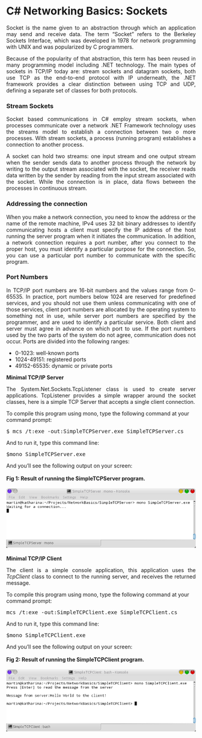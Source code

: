# C# Networking Basics: Sockets
        
<p align="Justify">
Socket is the name given to an abstraction through which an application may send and receive data. The term “Socket” refers to the Berkeley Sockets Interface, which was developed in 1978 for network programming with UNIX and was popularized by C programmers.
</p>
<p align="justify">
Because of the popularity of that abstraction, this term has been reused in many programming model including .NET technology.
The main types of sockets in TCP/IP today are: stream sockets and datagram sockets, both use TCP as the end-to-end protocol with IP underneath, the .NET framework provides a clear distinction between using TCP and UDP, defining a separate set of classes for both protocols.
</p>
<h3>Stream Sockets</H3>
<p align="justify">
Socket based communications in C# employ stream sockets, when processes communicate over a network .NET Framework technology uses the streams model to establish a connection between two o more processes. With stream sockets, a process (running program) establishes a connection to another process. 
</p>
<p align="justify">
A socket can hold two streams: one input stream and one output stream when the sender sends data to another process through the network by writing to the output stream associated with the socket, the receiver reads data written by the sender by reading from the input stream associated with the socket. While the connection is in place, data flows between the processes in continuous stream.
</p>
<h3>Addressing the connection</H3>
<p align="justify">
When you make a network connection, you need to know the address or the name of the remote machine, IPv4 uses 32 bit binary addresses to identify communicating hosts a client must specify the IP address of the host running the server program when it initiates the communication. 
In addition, a network connection requires a port number, after you connect to the proper host, you must identify a particular purpose for the connection. So, you can use a particular port number to communicate with the specific program.
</p>
<h3>Port Numbers</H3>
<p align="justify">
In TCP/IP port numbers are 16-bit numbers and the values range from 0-65535. In practice, port numbers below 1024 are reserved for predefined services, and you should not use them unless communicating with one of those services, client port numbers are allocated by the operating system to something not in use, while server port numbers are specified by the programmer, and are used to identify a particular service.
Both client and server must agree in advance on which port to use. If the port numbers used by the two parts of the system do not agree, communication does not occur.
Ports are divided into the following ranges:
<ul>
<li>0-1023: well-known ports</li>
<li>1024-49151: registered ports</li>
<li>49152-65535: dynamic or private ports</li>
</ul>
</p>
<div><b>Minimal TCP/IP Server</b></div>
<p align="justify">
The System.Net.Sockets.TcpListener class is used to create server applications. TcpListener provides a simple wrapper around the socket classes, here is a simple TCP Server that accepts a single client connection.</p>
<div>To compile this program using mono, type the following command at your command prompt:</div>
<pre>
$ mcs /t:exe -out:SimpleTCPServer.exe SimpleTCPServer.cs
</pre>
<div>And to run it, type this command line:</div>
<pre>
$mono SimpleTCPServer.exe
</pre>
<div>And you’ll see the following output on your screen:</div><br>
<div><b>Fig 1: Result of running the SimpleTCPServer program.</b></div><br>
<div>
<IMG src="images/SimpleTCPServer.png">
</div><br>
<div><b>Minimal TCP/IP Client</b></div>
<p align="justify">
The client is a simple console application, this application uses the <i>TcpClient</i> class to connect to the running server, and receives the returned message.
</p>
<div>To compile this program using mono, type the following command at your command prompt:</div>
<pre>
mcs /t:exe -out:SimpleTCPClient.exe SimpleTCPClient.cs
</pre>
<div>And to run it, type this command line:</div>
<pre>
$mono SimpleTCPClient.exe
</pre>
<div>And you’ll see the following output on your screen:</div><br>
<div><b>Fig 2: Result of running the SimpleTCPClient program.</b></div><br>
<div>
<IMG src="images/SimpleTCPClient.png">
</div><br>
